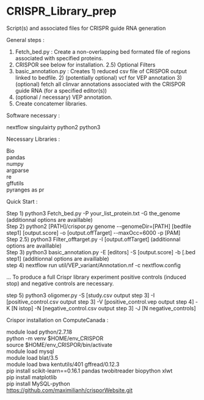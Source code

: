 # CRISPR_Library_prep
Script(s) and associated files for CRISPR guide RNA generation

General steps :

1) Fetch_bed.py : Create a non-overlapping bed formated file of regions associated with specified proteins.
2) CRISPOR see below for installation.
2.5) Optional Filters
3) basic_annotation.py : Creates 1) reduced csv file of CRISPOR output linked to bedfile. 2) (potentially optional) vcf for VEP annotation 3)(optional) fetch all clinvar annotations associated with the CRISPOR guide RNA (for a specified editor(s))
4) (optional / necessary) VEP annotation.
5) Create concatemer libraries.

Software necessary :

nextflow singulairty
python2 python3

Necessary Libraries :

Bio  
pandas  
numpy  
argparse  
re  
gffutils  
pyranges as pr  

Quick Start :

Step 1) python3 Fetch_bed.py -P your_list_protein.txt -G the_genome (additionnal options are availlable)  
Step 2) python2 [PATH]/crispor.py genome --genomeDir=[PATH] [bedfile step1] [output.score] -o [output.offTarget] --maxOcc=6000 -p [PAM]  
Step 2.5) python3 Filter_offtarget.py -I [output.offTarget] (additionnal options are availlable)  
Step 3) python3 basic_annotation.py -E [editors] -S [output.score] -b [.bed step1] (additionnal options are availlable)  
step 4) nextflow run util/VEP_variant/Annotation.nf -c nextflow.config   
  
... To produce a full Crispr library experiment positive controls (induced stop) and negative controls are necessary.  
  
step 5) python3 oligomer.py -S [study.csv output step 3] -I [positive_control.csv output step 3] -V [positive_control.vep output step 4] -K [N istop] -N [negative_control.csv output step 3] -J [N negative_controls]  


Crispor installation on ComputeCanada :

module load python/2.7.18  
python -m venv $HOME/env_CRISPOR  
source $HOME/env_CRISPOR/bin/activate  
module load mysql  
module load blat/3.5  
module load bwa kentutils/401 gffread/0.12.3  
pip install scikit-learn==0.16.1 pandas twobitreader biopython xlwt  
pip install matplotlib  
pip install MySQL-python  
https://github.com/maximilianh/crisporWebsite.git  

